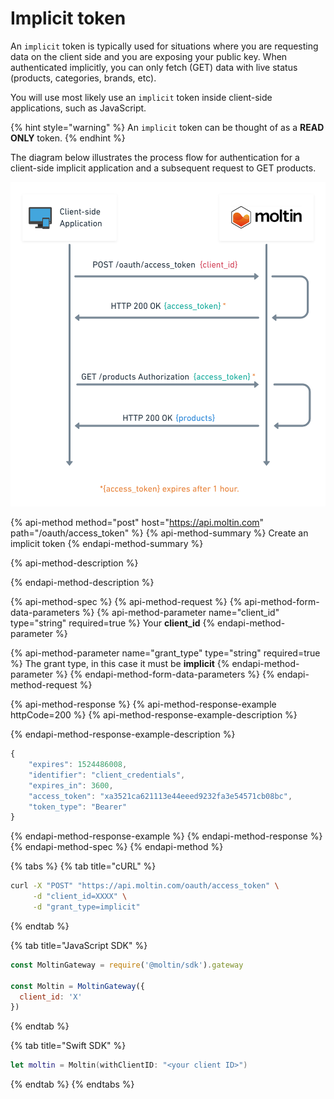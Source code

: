 # Implicit token

An `implicit` token is typically used for situations where you are requesting data on the client side and you are exposing your public key. When authenticated implicitly, you can only fetch \(GET\) data with live status \(products, categories, brands, etc\).

You will use most likely use an `implicit` token inside client-side applications, such as JavaScript.

{% hint style="warning" %}
An `implicit` token can be thought of as a **READ ONLY** token.
{% endhint %}

The diagram below illustrates the process flow for authentication for a client-side implicit application and a subsequent request to GET products.

![](../../.gitbook/assets/authentication-flow-implicit-2x.png)

{% api-method method="post" host="https://api.moltin.com" path="/oauth/access\_token" %}
{% api-method-summary %}
Create an implicit token
{% endapi-method-summary %}

{% api-method-description %}

{% endapi-method-description %}

{% api-method-spec %}
{% api-method-request %}
{% api-method-form-data-parameters %}
{% api-method-parameter name="client\_id" type="string" required=true %}
Your **client\_id**
{% endapi-method-parameter %}

{% api-method-parameter name="grant\_type" type="string" required=true %}
The grant type, in this case it must be **implicit**
{% endapi-method-parameter %}
{% endapi-method-form-data-parameters %}
{% endapi-method-request %}

{% api-method-response %}
{% api-method-response-example httpCode=200 %}
{% api-method-response-example-description %}

{% endapi-method-response-example-description %}

```javascript
{
    "expires": 1524486008,
    "identifier": "client_credentials",
    "expires_in": 3600,
    "access_token": "xa3521ca621113e44eeed9232fa3e54571cb08bc",
    "token_type": "Bearer"
}
```
{% endapi-method-response-example %}
{% endapi-method-response %}
{% endapi-method-spec %}
{% endapi-method %}

{% tabs %}
{% tab title="cURL" %}
```bash
curl -X "POST" "https://api.moltin.com/oauth/access_token" \
     -d "client_id=XXXX" \
     -d "grant_type=implicit"
```
{% endtab %}

{% tab title="JavaScript SDK" %}
```javascript
const MoltinGateway = require('@moltin/sdk').gateway

const Moltin = MoltinGateway({
  client_id: 'X'
})
```
{% endtab %}

{% tab title="Swift SDK" %}
```swift
let moltin = Moltin(withClientID: "<your client ID>")
```
{% endtab %}
{% endtabs %}

